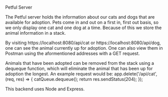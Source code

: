 Petful Server

The Petful server holds the information about our cats and dogs that are available for adoption. Pets come in and out on a first in, first out basis, so we only display one cat and one dog at a time. Because of this we store the animal information in a stack. 

By visiting https://localhost:8080/api/cat or https://localhost:8080/api/dog, one can see the animal currently up for adoption. One can also view them in Postman using the aformentioned addresses with a GET request.

Animals that have been adopted can be removed from the stack using a dequeque function, which will eliminate the animal that has been up for adoption the longest. An example request would be:
    app.delete('/api/cat', (req, res) => {
        catQueue.dequeue();
        return res.sendStatus(204);
    });

This backend uses Node and Express.
